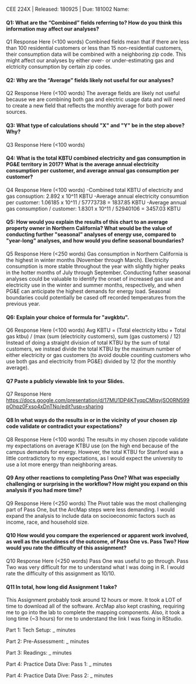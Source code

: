 CEE 224X | Released: 180925 | Due: 181002
Name:

#### Q1: What are the “Combined” fields referring to? How do you think this information may affect our analyses?

Q1 Response Here (<100 words)
Combined fields mean that if there are less than 100 residential customers or less than 15 non-residential customers, their consumption data will be combined with a neighboring zip code. This might affect our analyses by either over- or under-estimating gas and elctricity consumption by certain zip codes.


#### Q2: Why are the “Average” fields likely not useful for our analyses?

Q2 Response Here (<100 words)
The average fields are likely not useful because we are combining both gas and electric usage data and will need to create a new field that reflects the monthly average for both power sources.


#### Q3: What type of calculations should "X" and "Y" be in the step above? Why?

Q3 Response Here (<100 words)



#### Q4: What is the total KBTU combined electricity and gas consumption in PG&E territory in 2017? What is the average annual electricity consumption per customer, and average annual gas consumption per customer?

Q4 Response Here (<100 words)
-Combined total KBTU of electricity and gas consuption: 2.892 x 10^11 KBTU
-Average annual electricity consumtion per customer: 1.06185 x 10^11 / 57773738 = 1837.85 KBTU
-Average annual gas consumption / customer: 1.8301 x 10^11 / 52940106 = 3457.03 KBTU


#### Q5: How would you explain the results of this chart to an average property owner in Northern California? What would be the value of conducting further "seasonal" analyses of energy use, compared to "year-long" analyses, and how would you define seasonal boundaries?

Q5 Response Here (<250 words)
Gas consumption in Northern California is the highest in winter months (November through March). Electricity consumption is more stable throughout the year with slightly higher peaks in the hotter months of July through September. Conducting futher seasonal analyses could be valuable to identify the onset of increased gas use and electricity use in the winter and summer months, respectively, and when PG&E can anticipate the highest demands for energy load. Seasonal boundaries could potentially be cased off recorded temperatures from the previous year.


#### Q6: Explain your choice of formula for "avgkbtu".

Q6 Response Here (<100 words)
Avg KBTU = (Total electricity ktbu + Total gas ktbu) / (max (sum (electricity customers), sum (gas customers) / 12)
Instead of doing a straight division of total KTBU by the sum of total customers, we instead divide the total KTBU by the maximum number of either electricity or gas customers (to avoid double counting customers who use both gas and electricity from PG&E) divided by 12 (for the monthly average).


#### Q7 Paste a publicly viewable link to your Slides.

Q7 Response Here
https://docs.google.com/presentation/d/17MU1DP4KTyqpCMlqvjSO0RN599pOhpz0Fxso4xDnTNo/edit?usp=sharing


#### Q8 In what ways do the results in or in the vicinity of your chosen zip code validate or contradict your expectations?

Q8 Response Here (<100 words)
The results in my chosen zipcode validate my expectations on average KTBU use (on the high end because of the campus demands for energy. However, the total KTBU for Stanford was a little contradictory to my expectations, as I would expect the university to use a lot more energy than neighboring areas.


#### Q9 Any other reactions to completing Pass One? What was especially challenging or surprising in the workflow? How might you expand on this analysis if you had more time?

Q9 Response Here (<250 words)
The Pivot table was the most challenging part of Pass One, but the ArcMap steps were less demanding. I would expand the analysis to include data on socioeconomic factors such as income, race, and household size.


#### Q10 How would you compare the experienced or apparent work involved, as well as the usefulness of the outcome, of Pass One vs. Pass Two? How would you rate the difficulty of this assignment?

Q10 Response Here (<250 words)
Pass One was useful to go through. Pass Two was very difficult for me to understand what I was doing in R. I would rate the difficulty of this assignment as 10/10. 


#### Q11 In total, how long did Assignment 1 take?
This Assignment probably took around 12 hours or more. It took a LOT of time to download all of the software. ArcMap also kept crashing, requiring me to go into the lab to complete the mapping components. Also, it took a long time (~3 hours) for me to understand the link I was fixing in RStudio.

Part 1: Tech Setup: _ minutes

Part 2: Pre-Assessment: _ minutes

Part 3: Readings: _ minutes

Part 4: Practice Data Dive: Pass 1: _ minutes

Part 4: Practice Data Dive: Pass 2: _ minutes
